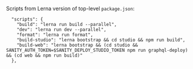 Scripts from Lerna version of top-level `package.json`:

```
  "scripts": {
    "build": "lerna run build --parallel",
    "dev": "lerna run dev --parallel",
    "format": "lerna run format",
    "build-studio": "lerna bootstrap && cd studio && npm run build",
    "build-web": "lerna bootstrap && (cd studio && SANITY_AUTH_TOKEN=$SANITY_DEPLOY_STUDIO_TOKEN npm run graphql-deploy) && (cd web && npm run build)"
  },
```